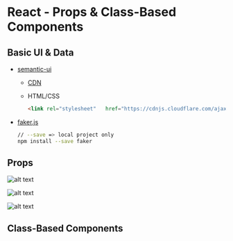 # React - Props & Class-Based Components

## Basic UI & Data

- [semantic-ui](https://semantic-ui.com/)
  - [CDN](https://cdnjs.com/libraries/semantic-ui)
  - HTML/CSS

    ```html
    <link rel="stylesheet"   href="https://cdnjs.cloudflare.com/ajax/libs/semantic-ui/2.4.1/semantic.min.css"/>
    ```

- [faker.js](https://github.com/marak/Faker.js/)

  ```bash
  // --save => local project only
  npm install --save faker
  ```

## Props

  ![alt text](https://i.imgur.com/VkEsbZX.png)

  ![alt text](https://i.imgur.com/Vc8QPeb.png)

  ![alt text](https://i.imgur.com/5c0jXRm.png)

## Class-Based Components
  